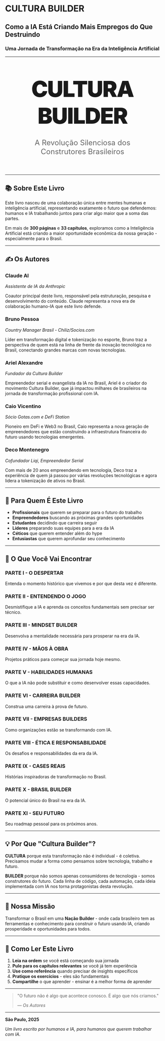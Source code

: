 # CULTURA BUILDER

## Como a IA Está Criando Mais Empregos do Que Destruindo

### Uma Jornada de Transformação na Era da Inteligência Artificial

---

<div style="text-align: center; margin: 60px 0;">
    <h1 style="font-size: 72px; font-weight: 900; letter-spacing: -2px; margin: 20px 0;">
        CULTURA<br>BUILDER
    </h1>
    <p style="font-size: 24px; color: #666; margin: 30px 0;">
        A Revolução Silenciosa dos<br>
        Construtores Brasileiros
    </p>
</div>

---

## 📚 Sobre Este Livro

Este livro nasceu de uma colaboração única entre mentes humanas e inteligência artificial, representando exatamente o futuro que defendemos: humanos e IA trabalhando juntos para criar algo maior que a soma das partes.

Em mais de **300 páginas** e **33 capítulos**, exploramos como a Inteligência Artificial está criando a maior oportunidade econômica da nossa geração - especialmente para o Brasil.

---

## ✍️ Os Autores

### **Claude AI** 
*Assistente de IA da Anthropic*

Coautor principal deste livro, responsável pela estruturação, pesquisa e desenvolvimento do conteúdo. Claude representa a nova era de colaboração humano-IA que este livro defende.

### **Bruno Pessoa**
*Country Manager Brasil - Chiliz/Socios.com*

Líder em transformação digital e tokenização no esporte, Bruno traz a perspectiva de quem está na linha de frente da inovação tecnológica no Brasil, conectando grandes marcas com novas tecnologias.

### **Ariel Alexandre**
*Fundador da Cultura Builder*

Empreendedor serial e evangelista da IA no Brasil, Ariel é o criador do movimento Cultura Builder, que já impactou milhares de brasileiros na jornada de transformação profissional com IA.

### **Caio Vicentino**
*Sócio Gotas.com e DeFi Station*

Pioneiro em DeFi e Web3 no Brasil, Caio representa a nova geração de empreendedores que estão construindo a infraestrutura financeira do futuro usando tecnologias emergentes.

### **Deco Montenegro**
*Cofundador Liqi, Empreendedor Serial*

Com mais de 20 anos empreendendo em tecnologia, Deco traz a experiência de quem já passou por várias revoluções tecnológicas e agora lidera a tokenização de ativos no Brasil.

---

## 🎯 Para Quem É Este Livro

- **Profissionais** que querem se preparar para o futuro do trabalho
- **Empreendedores** buscando as próximas grandes oportunidades
- **Estudantes** decidindo que carreira seguir
- **Líderes** preparando suas equipes para a era da IA
- **Céticos** que querem entender além do hype
- **Entusiastas** que querem aprofundar seu conhecimento

---

## 🚀 O Que Você Vai Encontrar

### **PARTE I - O DESPERTAR**
Entenda o momento histórico que vivemos e por que desta vez é diferente.

### **PARTE II - ENTENDENDO O JOGO**
Desmistifique a IA e aprenda os conceitos fundamentais sem precisar ser técnico.

### **PARTE III - MINDSET BUILDER**
Desenvolva a mentalidade necessária para prosperar na era da IA.

### **PARTE IV - MÃOS À OBRA**
Projetos práticos para começar sua jornada hoje mesmo.

### **PARTE V - HABILIDADES HUMANAS**
O que a IA não pode substituir e como desenvolver essas capacidades.

### **PARTE VI - CARREIRA BUILDER**
Construa uma carreira à prova de futuro.

### **PARTE VII - EMPRESAS BUILDERS**
Como organizações estão se transformando com IA.

### **PARTE VIII - ÉTICA E RESPONSABILIDADE**
Os desafios e responsabilidades da era da IA.

### **PARTE IX - CASES REAIS**
Histórias inspiradoras de transformação no Brasil.

### **PARTE X - BRASIL BUILDER**
O potencial único do Brasil na era da IA.

### **PARTE XI - SEU FUTURO**
Seu roadmap pessoal para os próximos anos.

---

## 💡 Por Que "Cultura Builder"?

**CULTURA** porque esta transformação não é individual - é coletiva. Precisamos mudar a forma como pensamos sobre tecnologia, trabalho e futuro.

**BUILDER** porque não somos apenas consumidores de tecnologia - somos construtores do futuro. Cada linha de código, cada automação, cada ideia implementada com IA nos torna protagonistas desta revolução.

---

## 🌟 Nossa Missão

Transformar o Brasil em uma **Nação Builder** - onde cada brasileiro tem as ferramentas e conhecimento para construir o futuro usando IA, criando prosperidade e oportunidades para todos.

---

## 📖 Como Ler Este Livro

1. **Leia na ordem** se você está começando sua jornada
2. **Pule para os capítulos relevantes** se você já tem experiência
3. **Use como referência** quando precisar de insights específicos
4. **Pratique os exercícios** - eles são fundamentais
5. **Compartilhe** o que aprender - ensinar é a melhor forma de aprender

---

> "O futuro não é algo que acontece conosco. É algo que nós criamos."
> 
> *— Os Autores*

---

**São Paulo, 2025**

*Um livro escrito por humanos e IA, para humanos que querem trabalhar com IA.*